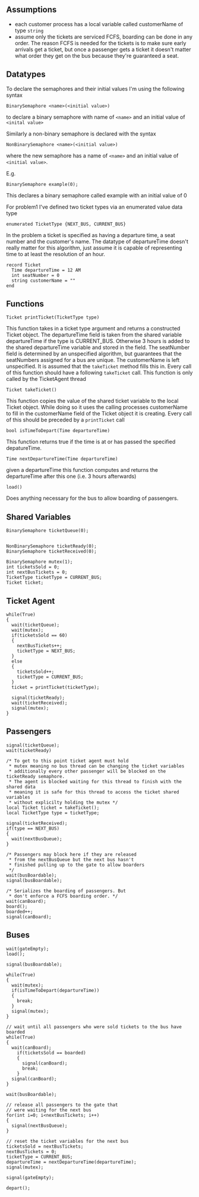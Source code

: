 ## Assumptions

- each customer process has a local variable called customerName of type `string`
- assume only the tickets are serviced FCFS, boarding can be done in any order. The reason FCFS is needed for the tickets is to make sure early arrivals get a ticket, but once a passenger gets a ticket it doesn't matter what order they get on the bus because they're guaranteed a seat.

## Datatypes

To declare the semaphores and their initial values I'm using the following syntax

```
BinarySemaphore <name>(<initial value>)
```
to declare a binary semaphore with name of `<name>` and an initial value of `<inital value>`

Similarly a non-binary semaphore is declared with the syntax

```
NonBinarySemaphore <name>(<initial value>)
```
where the new semaphore has a name of `<name>` and an initial value of `<initial value>`.

E.g.

```
BinarySemaphore example(0);
```
This declares a binary semaphore called example with an initial value of 0


For problem1 I've defined two ticket types via an enumerated value data type

```
enumerated TicketType {NEXT_BUS, CURRENT_BUS}
```

In the problem a ticket is specified as having a departure time, a seat number and the customer's name.
The datatype of departureTime doesn't really matter for this algorithm, just assume it is capable of representing
time to at least the resolution of an hour.

```
record Ticket
  Time departureTime = 12 AM
  int seatNumber = 0
  string customerName = ""
end
```

## Functions

```
Ticket printTicket(TicketType type)
```

This function takes in a ticket type argument and returns a constructed Ticket object.
The departureTime field is taken from the shared variable departureTime if the type is CURRENT_BUS. Otherwise
3 hours is added to the shared departureTime variable and stored in the field.
The seatNumber field is determined by an unspecified algorithm, but guarantees that
the seatNumbers assigned for a bus are unique.
The customerName is left unspecified. It is assumed that the `takeTicket` method fills this in.
Every call of this function should have a following `takeTicket` call.
This function is only called by the TicketAgent thread

```
Ticket takeTicket()
```

This function copies the value of the shared ticket variable to the local Ticket object. While doing
so it uses the calling processes customerName to fill in the customerName field of the Ticket object it
is creating. Every call of this should be preceded by a `printTicket` call

```
bool isTimeToDepart(Time departureTime)
```

This function returns true if the time is at or has passed the specified depatureTime.

```
Time nextDepartureTime(Time departureTime)
```
given a departureTime this function computes and returns the departureTime after this one (i.e. 3 hours afterwards)

```
load()
```
Does anything necessary for the bus to allow boarding of passengers.

## Shared Variables

```
BinarySemaphore ticketQueue(0);


NonBinarySemaphore ticketReady(0);
BinarySemaphore ticketReceived(0);

BinarySemaphore mutex(1);
int ticketsSold = 0;
int nextBusTickets = 0;
TicketType ticketType = CURRENT_BUS;
Ticket ticket;
```

## Ticket Agent

```
while(True)
{
  wait(ticketQueue);
  wait(mutex);
  if(ticketsSold == 60)
  {
    nextBusTickets++;
    ticketType = NEXT_BUS;
  }
  else
  {
    ticketsSold++;
    ticketType = CURRENT_BUS;
  }
  ticket = printTicket(ticketType);

  signal(ticketReady);
  wait(ticketReceived);
  signal(mutex);
}
```

## Passengers

```
signal(ticketQueue);
wait(ticketReady)

/* To get to this point ticket agent must hold
 * mutex meaning no bus thread can be changing the ticket variables
 * additionally every other passenger will be blocked on the ticketReady semaphore.
 * The agent is blocked waiting for this thread to finish with the shared data
 * meaning it is safe for this thread to access the ticket shared variables
 * without explicilty holding the mutex */
local Ticket ticket = takeTicket();
local TicketType type = ticketType;

signal(ticketReceived);
if(type == NEXT_BUS)
{
  wait(nextBusQueue);
}

/* Passengers may block here if they are released 
 * from the nextBusQueue but the next bus hasn't
 * finished pulling up to the gate to allow boarders
 */
wait(busBoardable);
signal(busBoardable);

/* Serializes the boarding of passengers. But 
 * don't enforce a FCFS boarding order. */
wait(canBoard);
board();
boarded++;
signal(canBoard);
```

## Buses

```
wait(gateEmpty);
load();

signal(busBoardable);

while(True)
{
  wait(mutex);
  if(isTimeToDepart(departureTime))
  {
    break;
  }
  signal(mutex);
}

// wait until all passengers who were sold tickets to the bus have boarded
while(True)
{
  wait(canBoard);
    if(ticketsSold == boarded)
    {
      signal(canBoard);
      break;
    }
  signal(canBoard);
}

wait(busBoardable);

// release all passengers to the gate that
// were waiting for the next bus
for(int i=0; i<nextBusTickets; i++)
{
  signal(nextBusQueue);
}

// reset the ticket variables for the next bus
ticketsSold = nextBusTickets;
nextBusTickets = 0;
ticketType = CURRENT_BUS;
departureTime = nextDepartureTime(departureTime);
signal(mutex);

signal(gateEmpty);

depart();
```
